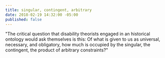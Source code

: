 ```yaml
---
title: singular, contingent, arbitrary
date: 2018-02-19 14:32:00 -05:00
published: false
---
```


"The critical question that disability theorists engaged in an historical ontology would ask themselves is this: Of what is given to us as universal, necessary, and obligatory, how much is occupied by the singular, the contingent, the product of arbitrary constraints?"